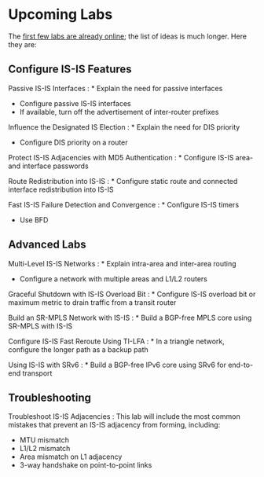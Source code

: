# Upcoming Labs

The [first few labs are already online](index.md); the list of ideas is much longer. Here they are:

## Configure IS-IS Features

Passive IS-IS Interfaces
: * Explain the need for passive interfaces
  * Configure passive IS-IS interfaces
  * If available, turn off the advertisement of inter-router prefixes

Influence the Designated IS Election
: * Explain the need for DIS priority
  * Configure DIS priority on a router

Protect IS-IS Adjacencies with MD5 Authentication
: * Configure IS-IS area- and interface passwords

Route Redistribution into IS-IS
: * Configure static route and connected interface redistribution into IS-IS

Fast IS-IS Failure Detection and Convergence
: * Configure IS-IS timers
  * Use BFD

## Advanced Labs

Multi-Level IS-IS Networks
: * Explain intra-area and inter-area routing
  * Configure a network with multiple areas and L1/L2 routers

Graceful Shutdown with IS-IS Overload Bit
: * Configure IS-IS overload bit or maximum metric to drain traffic from a transit router

Build an SR-MPLS Network with IS-IS
: * Build a BGP-free MPLS core using SR-MPLS with IS-IS

Configure IS-IS Fast Reroute Using TI-LFA
: * In a triangle network, configure the longer path as a backup path

Using IS-IS with SRv6
: * Build a BGP-free IPv6 core using SRv6 for end-to-end transport

## Troubleshooting

Troubleshoot IS-IS Adjacencies
: This lab will include the most common mistakes that prevent an IS-IS adjacency from forming, including:

  * MTU mismatch
  * L1/L2 mismatch
  * Area mismatch on L1 adjacency
  * 3-way handshake on point-to-point links

